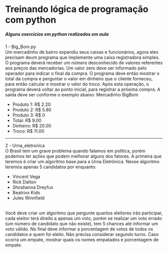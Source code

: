 # Treinando lógica de programação com python
##### Alguns exercícios em python realizados em aula

1 - Big_Bom.py <br>
Um mercadinho de bairro expandiu seus caixas e funcionários, agora eles precisam deum programa que implemente uma caixa registradora simples.  
O programa deverá receber um número desconhecido de valores referentes aos preços das mercadorias. Um valor zero deve ser informado pelo operador para indicar o final da compra.
O programa deve então mostrar o total da compra e perguntar o valor em dinheiro que o cliente forneceu, para então calcular e mostrar o valor do troco. 
Após esta operação, o programa deverá voltar ao ponto inicial, para registrar a próxima compra. A saída deve ser conforme o exemplo abaixo:
Mercadinho BigBom
<br>
- Produto 1: R$ 2.20 
- Produto 2: R$ 5.80
- Produto 3: R$ 0
- Total: R$ 9.00
- Dinheiro: R$ 20.00
- Troco: R$ 11.00
_________________________________________________________________________________________________________________________________________________________________________________

2 - Urna_eletronica <br>
O Brasil tem um grave problema quando falamos em política, porém podemos ter ações que podem melhorar alguns dos fatores.
A primeira que teremos é criar um algoritmo base para a Urna Eletrônica. Nesse algoritmo teremos apenas 5 candidatos por enquanto:
<br>
- Vincent Vega
- Rick Dalton
- Shoshanna Dreyfus
- Beatrixx Kido
- Jules Winnfield
<br>
Você deve criar um algoritmo que pergunte quantos eleitores irão participar, cada eleitor  terá  direito  a  apenas  um  voto,  
porém  se  realizar  um  voto  errado  (um número de candidato que não existe), tem 5 chances até informar um voto válido. 
No final deve informar a porcentagem de votos de todos os candidatos e quem foi  eleito.  Não  precisa  considerar  segundo  turno.  
Caso  ocorra  um  empate, mostrar quais os nomes empatados e porcentagem de empate.

